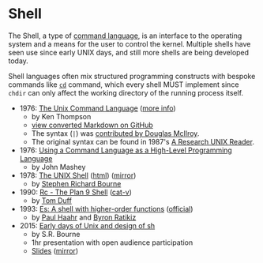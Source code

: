 # Shell

The Shell, a type of [command language](https://en.wikipedia.org/wiki/Command_language), is an interface to the operating system and a means for the user to control the kernel. Multiple shells have seen use since early UNIX days, and still more shells are being developed today.

Shell languages often mix structured programming constructs with bespoke commands like [`cd`](https://en.wikipedia.org/wiki/Cd_(command)#Implementations) command, which every shell MUST implement since `chdir` can only affect the working directory of the running process itself.

* 1976: [The Unix Command Language](https://archive.org/download/the-unix-command-language/the-unix-command-language.pdf) ([more info](https://github.com/susam/tucl#combined-pdf))
  * by Ken Thompson
  * [view converted Markdown on GitHub](https://github.com/susam/tucl/blob/master/the-unix-command-language.md#the-unix-command-language)
  * The syntax (` | `) was [contributed by Douglas McIlroy](https://minnie.tuhs.org/pipermail/tuhs/2020-December/022535.html).
  * The original syntax can be found in 1987's [A Research UNIX Reader](https://archive.org/details/a_research_unix_reader/page/n27/mode/2up).
* 1976: [Using a Command Language as a High-Level Programming Language](http://citeseerx.ist.psu.edu/viewdoc/download?doi=10.1.1.85.7617&rep=rep1&type=pdf)
  * by John Mashey
* 1978: [The UNIX Shell](https://archive.org/details/bstj57-6-1971/mode/2up) ([html](https://becksteinlab.physics.asu.edu/pages/unix/shell.html)) ([mirror](https://www.tuhs.org/Archive/Documentation/Papers/BSTJ/bstj57-6-1971.pdf))
  * by [Stephen Richard Bourne](https://dl.acm.org/profile/81100584611)
* 1990: [Rc - The Plan 9 Shell](https://www.scs.stanford.edu/nyu/04fa/sched/readings/rc.pdf) ([cat-v](http://doc.cat-v.org/plan_9/4th_edition/papers/rc))
  * by [Tom Duff](http://www.tomduff.com/about.html)
* 1993: [Es: A shell with higher-order functions](https://www.scs.stanford.edu/nyu/04fa/sched/readings/es.pdf) ([official](https://wryun.github.io/es-shell/))
  * by [Paul Haahr](http://paulhaahr.com/) and [Byron Ratikiz](https://www.rakitzis.com/)
* 2015: [Early days of Unix and design of sh](https://www.youtube.com/watch?v=FI_bZhV7wpI)
  * by S.R. Bourne
  * 1hr presentation with open audience participation
  * [Slides](https://www.nycbug.org/event/10636/NYCBug.20151119.srb.pdf) ([mirror](http://technodocbox.com/C_and_CPP/73058128-Early-days-of-unix-and-design-of-sh-stephen-r-bourne-rally-ventures-and-acm-queue-eic-bsdcan-ottawa-june-12-2015.html))

